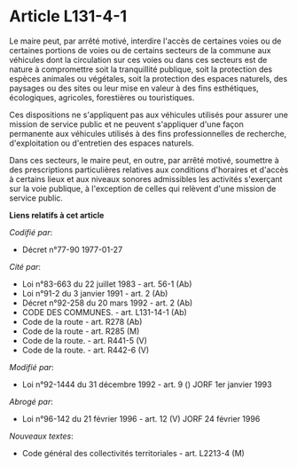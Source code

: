 # Article L131-4-1

Le maire peut, par arrêté motivé, interdire l'accès de certaines voies ou de certaines portions de voies ou de certains
secteurs de la commune aux véhicules dont la circulation sur ces voies ou dans ces secteurs est de nature à compromettre soit
la tranquillité publique, soit la protection des espèces animales ou végétales, soit la protection des espaces naturels, des
paysages ou des sites ou leur mise en valeur à des fins esthétiques, écologiques, agricoles, forestières ou touristiques.

Ces dispositions ne s'appliquent pas aux véhicules utilisés pour assurer une mission de service public et ne peuvent
s'appliquer d'une façon permanente aux véhicules utilisés à des fins professionnelles de recherche, d'exploitation ou
d'entretien des espaces naturels.

Dans ces secteurs, le maire peut, en outre, par arrêté motivé, soumettre à des prescriptions particulières relatives aux
conditions d'horaires et d'accès à certains lieux et aux niveaux sonores admissibles les activités s'exerçant sur la voie
publique, à l'exception de celles qui relèvent d'une mission de service public.

**Liens relatifs à cet article**

_Codifié par_:

  - Décret n°77-90 1977-01-27

_Cité par_:

  - Loi n°83-663 du 22 juillet 1983 - art. 56-1 (Ab)
  - Loi n°91-2 du 3 janvier 1991 - art. 2 (Ab)
  - Décret n°92-258 du 20 mars 1992 - art. 2 (Ab)
  - CODE DES COMMUNES. - art. L131-14-1 (Ab)
  - Code de la route - art. R278 (Ab)
  - Code de la route - art. R285 (M)
  - Code de la route. - art. R441-5 (V)
  - Code de la route. - art. R442-6 (V)

_Modifié par_:

  - Loi n°92-1444 du 31 décembre 1992 - art. 9 () JORF 1er janvier 1993

_Abrogé par_:

  - Loi n°96-142 du 21 février 1996 - art. 12 (V) JORF 24 février 1996

_Nouveaux textes_:

  - Code général des collectivités territoriales - art. L2213-4 (M)
